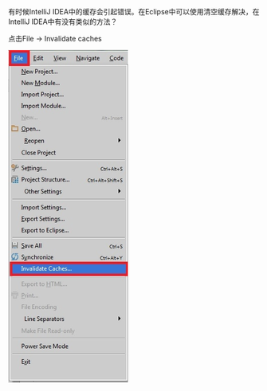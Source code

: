有时候IntelliJ IDEA中的缓存会引起错误。在Eclipse中可以使用清空缓存解决，在 IntelliJ IDEA中有没有类似的方法？

点击File -> Invalidate caches

[![CSDN移动问答](image-201708191826/6389218d-c406-4f38-a071-cef82c31323f.jpg)](http://i.stack.imgur.com/uYQgP.jpg)